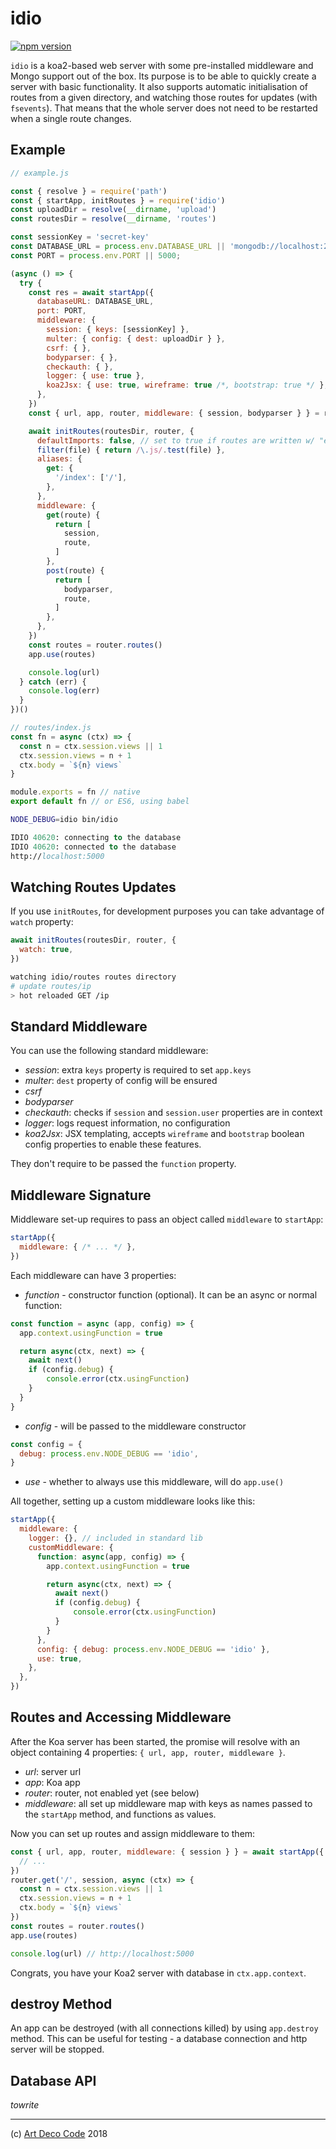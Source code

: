 # idio

[![npm version](https://badge.fury.io/js/idio.svg)](https://badge.fury.io/js/idio)

`idio` is a koa2-based web server with some pre-installed middleware and Mongo
support out of the box.
Its purpose is to be able to quickly create a server with basic functionality.
It also supports automatic initialisation of routes from a given directory, and
watching those routes for updates (with `fsevents`). That means that the whole
server does not need to be restarted when a single route changes.

## Example

```js
// example.js

const { resolve } = require('path')
const { startApp, initRoutes } = require('idio')
const uploadDir = resolve(__dirname, 'upload')
const routesDir = resolve(__dirname, 'routes')

const sessionKey = 'secret-key'
const DATABASE_URL = process.env.DATABASE_URL || 'mongodb://localhost:27017/idio'
const PORT = process.env.PORT || 5000;

(async () => {
  try {
    const res = await startApp({
      databaseURL: DATABASE_URL,
      port: PORT,
      middleware: {
        session: { keys: [sessionKey] },
        multer: { config: { dest: uploadDir } },
        csrf: { },
        bodyparser: { },
        checkauth: { },
        logger: { use: true },
        koa2Jsx: { use: true, wireframe: true /*, bootstrap: true */ },
      },
    })
    const { url, app, router, middleware: { session, bodyparser } } = res

    await initRoutes(routesDir, router, {
      defaultImports: false, // set to true if routes are written w/ "export default"
      filter(file) { return /\.js/.test(file) },
      aliases: {
        get: {
          '/index': ['/'],
        },
      },
      middleware: {
        get(route) {
          return [
            session,
            route,
          ]
        },
        post(route) {
          return [
            bodyparser,
            route,
          ]
        },
      },
    })
    const routes = router.routes()
    app.use(routes)

    console.log(url)
  } catch (err) {
    console.log(err)
  }
})()
```

```js
// routes/index.js
const fn = async (ctx) => {
  const n = ctx.session.views || 1
  ctx.session.views = n + 1
  ctx.body = `${n} views`
}

module.exports = fn // native
export default fn // or ES6, using babel
```

```bash
NODE_DEBUG=idio bin/idio
```

```fs
IDIO 40620: connecting to the database
IDIO 40620: connected to the database
http://localhost:5000
```

## Watching Routes Updates

If you use `initRoutes`, for development purposes you can take advantage of
`watch` property:

```js
await initRoutes(routesDir, router, {
  watch: true,
})
```

```sh
watching idio/routes routes directory
# update routes/ip
> hot reloaded GET /ip
```

## Standard Middleware

You can use the following standard middleware:

- _session_: extra `keys` property is required to set `app.keys`
- _multer_: `dest` property of config will be ensured
- _csrf_
- _bodyparser_
- _checkauth_: checks if `session` and `session.user` properties are in context
- _logger_: logs request information, no configuration
- _koa2Jsx_: JSX templating, accepts `wireframe` and `bootstrap` boolean config
properties to enable these features.

They don't require to be passed the `function` property.

## Middleware Signature

Middleware set-up requires to pass an object called `middleware` to `startApp`:

```js
startApp({
  middleware: { /* ... */ },
})
```

Each middleware can have 3 properties:

- _function_ - constructor function (optional). It can be an async or normal function:

```js
const function = async (app, config) => {
  app.context.usingFunction = true

  return async(ctx, next) => {
    await next()
    if (config.debug) {
        console.error(ctx.usingFunction)
    }
  }
}
```

- _config_ - will be passed to the middleware constructor

```js
const config = {
  debug: process.env.NODE_DEBUG == 'idio',
}
```

- _use_ - whether to always use this middleware, will do `app.use()`

All together, setting up a custom middleware looks like this:

```js
startApp({
  middleware: {
    logger: {}, // included in standard lib
    customMiddleware: {
      function: async(app, config) => {
        app.context.usingFunction = true

        return async(ctx, next) => {
          await next()
          if (config.debug) {
              console.error(ctx.usingFunction)
          }
        }
      },
      config: { debug: process.env.NODE_DEBUG == 'idio' },
      use: true,
    },
  },
})
```

## Routes and Accessing Middleware

After the Koa server has been started, the promise will resolve with an object
containing 4 properties: `{ url, app, router, middleware }`.

- _url_: server url
- _app_: Koa app
- _router_: router, not enabled yet (see below)
- _middleware_: all set up middleware map with keys as names passed to the
`startApp` method, and functions as values.

Now you can set up routes and assign middleware to them:

```js
const { url, app, router, middleware: { session } } = await startApp({
  // ...
})
router.get('/', session, async (ctx) => {
  const n = ctx.session.views || 1
  ctx.session.views = n + 1
  ctx.body = `${n} views`
})
const routes = router.routes()
app.use(routes)

console.log(url) // http://localhost:5000
```

Congrats, you have your Koa2 server with database in `ctx.app.context`.

## destroy Method

An app can be destroyed (with all connections killed) by using `app.destroy`
method. This can be useful for testing - a database connection and http server
will be stopped.

## Database API

_towrite_

---

(c) [Art Deco Code][1] 2018

[1]: https://artdeco.bz
